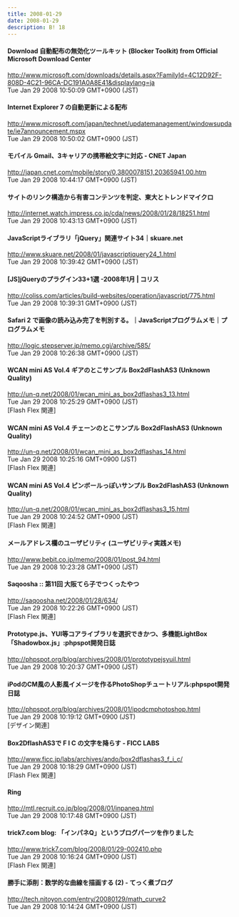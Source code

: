 ```yaml
---
title: 2008-01-29
date: 2008-01-29
description: B! 18
---
```


#### Download 自動配布の無効化ツールキット (Blocker Toolkit) from Official Microsoft Download Center
http://www.microsoft.com/downloads/details.aspx?FamilyId=4C12D92F-808D-4C21-96CA-DC191A0A8E41&displaylang=ja<br>
Tue Jan 29 2008 10:50:09 GMT+0900 (JST)<br>


#### Internet Explorer 7 の自動更新による配布
http://www.microsoft.com/japan/technet/updatemanagement/windowsupdate/ie7announcement.mspx<br>
Tue Jan 29 2008 10:50:02 GMT+0900 (JST)<br>


#### モバイル Gmail、3キャリアの携帯絵文字に対応 - CNET Japan
http://japan.cnet.com/mobile/story/0,3800078151,20365941,00.htm<br>
Tue Jan 29 2008 10:44:17 GMT+0900 (JST)<br>


#### サイトのリンク構造から有害コンテンツを判定、東大とトレンドマイクロ
http://internet.watch.impress.co.jp/cda/news/2008/01/28/18251.html<br>
Tue Jan 29 2008 10:43:13 GMT+0900 (JST)<br>


#### JavaScriptライブラリ「jQuery」関連サイト34｜skuare.net
http://www.skuare.net/2008/01/javascriptjquery24_1.html<br>
Tue Jan 29 2008 10:39:42 GMT+0900 (JST)<br>


####   [JS]jQueryのプラグイン33+1選 -2008年1月 | コリス
http://coliss.com/articles/build-websites/operation/javascript/775.html<br>
Tue Jan 29 2008 10:39:31 GMT+0900 (JST)<br>


#### Safari 2 で画像の読み込み完了を判別する。｜JavaScriptプログラムメモ｜プログラムメモ
http://logic.stepserver.jp/memo.cgi/archive/585/<br>
Tue Jan 29 2008 10:26:38 GMT+0900 (JST)<br>


#### WCAN mini AS Vol.4 ギアのとこサンプル Box2dFlashAS3 (Unknown Quality)
http://un-q.net/2008/01/wcan_mini_as_box2dflashas3_13.html<br>
Tue Jan 29 2008 10:25:29 GMT+0900 (JST)<br>
[Flash Flex 関連]


#### WCAN mini AS Vol.4  チェーンのとこサンプル Box2dFlashAS3 (Unknown Quality)
http://un-q.net/2008/01/wcan_mini_as_box2dflashas_14.html<br>
Tue Jan 29 2008 10:25:16 GMT+0900 (JST)<br>
[Flash Flex 関連]


#### WCAN mini AS Vol.4   ピンボールっぽいサンプル Box2dFlashAS3 (Unknown Quality)
http://un-q.net/2008/01/wcan_mini_as_box2dflashas3_15.html<br>
Tue Jan 29 2008 10:24:52 GMT+0900 (JST)<br>
[Flash Flex 関連]


#### メールアドレス欄のユーザビリティ (ユーザビリティ実践メモ)
http://www.bebit.co.jp/memo/2008/01/post_94.html<br>
Tue Jan 29 2008 10:23:28 GMT+0900 (JST)<br>


#### Saqoosha :: 第11回 大阪てら子でつくったやつ
http://saqoosha.net/2008/01/28/634/<br>
Tue Jan 29 2008 10:22:26 GMT+0900 (JST)<br>
[Flash Flex 関連]


#### Prototype.js、YUI等コアライブラリを選択できかつ、多機能LightBox「Shadowbox.js」:phpspot開発日誌
http://phpspot.org/blog/archives/2008/01/prototypejsyuil.html<br>
Tue Jan 29 2008 10:20:37 GMT+0900 (JST)<br>


#### iPodのCM風の人影風イメージを作るPhotoShopチュートリアル:phpspot開発日誌
http://phpspot.org/blog/archives/2008/01/ipodcmphotoshop.html<br>
Tue Jan 29 2008 10:19:12 GMT+0900 (JST)<br>
[デザイン関連]


#### Box2DflashAS3で F I C の文字を降らす - FICC LABS
http://www.ficc.jp/labs/archives/ando/box2dflashas3_f_i_c/<br>
Tue Jan 29 2008 10:18:29 GMT+0900 (JST)<br>
[Flash Flex 関連]


#### Ring
http://mtl.recruit.co.jp/blog/2008/01/inpaneq.html<br>
Tue Jan 29 2008 10:17:48 GMT+0900 (JST)<br>


#### trick7.com blog: 「インパネQ」というブログパーツを作りました
http://www.trick7.com/blog/2008/01/29-002410.php<br>
Tue Jan 29 2008 10:16:24 GMT+0900 (JST)<br>
[Flash Flex 関連]


#### 勝手に添削：数学的な曲線を描画する (2) - てっく煮ブログ
http://tech.nitoyon.com/entry/20080129/math_curve2<br>
Tue Jan 29 2008 10:14:24 GMT+0900 (JST)<br>


